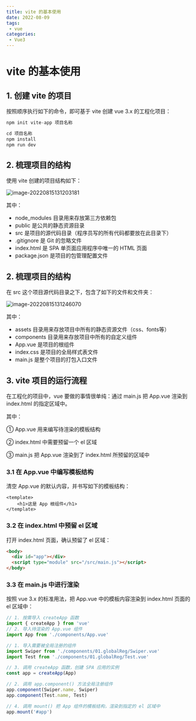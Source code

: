 ```yaml
---
title: vite 的基本使用
date: 2022-08-09
tags:
 - vue
categories:
 - Vue3
---
```


# vite 的基本使用

## 1. 创建 vite 的项目

按照顺序执行如下的命令，即可基于 vite 创建 vue 3.x 的工程化项目：

```js
npm init vite-app 项目名称

cd 项目名称
npm install
npm run dev
```

## 2. 梳理项目的结构

使用 vite 创建的项目结构如下：

![image-20220815131203181](https://img-blog.csdnimg.cn/8665fbc65f004971b180666c5767d855.png)

其中：

- node_modules 目录用来存放第三方依赖包
- public 是公共的静态资源目录
- src 是项目的源代码目录（程序员写的所有代码都要放在此目录下）
- .gitignore 是 Git 的忽略文件
- index.html 是 SPA 单页面应用程序中唯一的 HTML 页面
- package.json 是项目的包管理配置文件



## 2. 梳理项目的结构

在 src 这个项目源代码目录之下，包含了如下的文件和文件夹：

![image-20220815131246070](https://img-blog.csdnimg.cn/af6e5d92e8b24d84a9148ff90d29499c.png)

其中：

- assets 目录用来存放项目中所有的静态资源文件（css、fonts等）
- components 目录用来存放项目中所有的自定义组件
- App.vue 是项目的根组件
- index.css 是项目的全局样式表文件
- main.js 是整个项目的打包入口文件



## 3. vite 项目的运行流程

在工程化的项目中，vue 要做的事情很单纯：通过 main.js 把 App.vue 渲染到 index.html 的指定区域中。

其中：

① App.vue 用来编写待渲染的模板结构

② index.html 中需要预留一个 el 区域

③ main.js 把 App.vue 渲染到了 index.html 所预留的区域中



### **3.1 在 App.vue 中编写模板结构**

清空 App.vue 的默认内容，并书写如下的模板结构：

```vue
<template>
	<h1>这是 App 根组件</h1>
</template>
```

### **3.2 在 index.html 中预留 el 区域**

打开 index.html 页面，确认预留了 el 区域：

```html
<body>
  <div id="app"></div>
  <script type="module" src="/src/main.js"></script>
</body>
```

### **3.3 在 main.js 中进行渲染**

按照 vue 3.x 的标准用法，把 App.vue 中的模板内容渲染到 index.html 页面的 el 区域中：

```js
// 1. 按需导入 createApp 函数
import { createApp } from 'vue'
// 2. 导入待渲染的 App.vue 组件
import App from './components/App.vue'

// 1. 导入需要被全局注册的组件
import Swiper from './components/01.globalReg/Swiper.vue'
import Test from './components/01.globalReg/Test.vue'

// 3. 调用 createApp 函数，创建 SPA 应用的实例
const app = createApp(App)

// 2. 调用 app.component() 方法全局注册组件
app.component(Swiper.name, Swiper)
app.component(Test.name, Test)

// 4. 调用 mount() 把 App 组件的模板结构，渲染到指定的 el 区域中
app.mount('#app')

```

